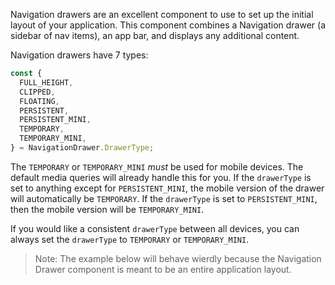 Navigation drawers are an excellent component to use to set up
the initial layout of your application. This component combines
a Navigation drawer (a sidebar of nav items), an app bar,
and displays any additional content.

Navigation drawers have 7 types:

```js
const {
  FULL_HEIGHT,
  CLIPPED,
  FLOATING,
  PERSISTENT,
  PERSISTENT_MINI,
  TEMPORARY,
  TEMPORARY_MINI,
} = NavigationDrawer.DrawerType;
```

The `TEMPORARY` or `TEMPORARY_MINI` *must* be used for mobile devices. The
default media queries will already handle this for you. If the `drawerType`
is set to anything except for `PERSISTENT_MINI`, the mobile version of the
drawer will automatically be `TEMPORARY`. If the `drawerType` is set to
`PERSISTENT_MINI`, then the mobile version will be `TEMPORARY_MINI`.

If you would like a consistent `drawerType` between all devices, you can
always set the `drawerType` to `TEMPORARY` or `TEMPORARY_MINI`.


> Note: The example below will behave wierdly because the Navigation Drawer
> component is meant to be an entire application layout.

